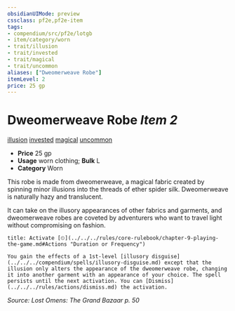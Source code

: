 ```yaml
---
obsidianUIMode: preview
cssclass: pf2e,pf2e-item
tags:
- compendium/src/pf2e/lotgb
- item/category/worn
- trait/illusion
- trait/invested
- trait/magical
- trait/uncommon
aliases: ["Dweomerweave Robe"]
itemLevel: 2
price: 25 gp
---
```

# Dweomerweave Robe *Item 2*  
[illusion](../../../rules/traits/illusion.md)  [invested](../../../rules/traits/invested.md)  [magical](../../../rules/traits/magical.md)  [uncommon](../../../rules/traits/uncommon.md)  

- **Price** 25 gp
- **Usage** worn clothing; **Bulk** L
- **Category** Worn

This robe is made from dweomerweave, a magical fabric created by spinning minor illusions into the threads of ether spider silk. Dweomerweave is naturally hazy and translucent.

It can take on the illusory appearances of other fabrics and garments, and dweomerweave robes are coveted by adventurers who want to travel light without compromising on fashion.

```ad-embed-ability
title: Activate [⏲](../../../rules/core-rulebook/chapter-9-playing-the-game.md#Actions "Duration or Frequency")

You gain the effects of a 1st-level [illusory disguise](../../../compendium/spells/illusory-disguise.md) except that the illusion only alters the appearance of the dweomerweave robe, changing it into another garment with an appearance of your choice. The spell persists until the next activation. You can [Dismiss](../../../rules/actions/dismiss.md) the activation.
```

*Source: Lost Omens: The Grand Bazaar p. 50*
